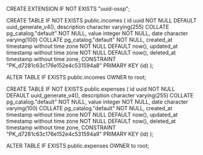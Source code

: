 CREATE EXTENSION IF NOT EXISTS "uuid-ossp";

CREATE  TABLE  IF  NOT  EXISTS  public.incomes
  (
  id uuid NOT NULL  DEFAULT uuid_generate_v4(),
  description character varying(255) COLLATE pg_catalog."default"  NOT NULL,
  value integer  NOT NULL,
  date character varying(100) COLLATE pg_catalog."default"  NOT NULL,
  created_at timestamp without time zone  NOT NULL  DEFAULT  now(),
  updated_at timestamp without time zone  NOT NULL  DEFAULT  now(),
  deleted_at timestamp without time zone,
  CONSTRAINT  "PK_d7281c63c176e152e4c531594a8"  PRIMARY KEY (id)
  );
  
  ALTER  TABLE  IF  EXISTS  public.incomes  OWNER  to  root;

CREATE  TABLE  IF  NOT  EXISTS  public.expenses
  (
  id uuid NOT NULL  DEFAULT uuid_generate_v4(),
  description character varying(255) COLLATE pg_catalog."default"  NOT NULL,
  value integer  NOT NULL,
  date character varying(100) COLLATE pg_catalog."default"  NOT NULL,
  created_at timestamp without time zone  NOT NULL  DEFAULT  now(),
  updated_at timestamp without time zone  NOT NULL  DEFAULT  now(),
  deleted_at timestamp without time zone,
  CONSTRAINT  "PK_d7281c63c176e152e4c531594a9"  PRIMARY KEY (id)
  );
  
  ALTER  TABLE  IF  EXISTS  public.expenses  OWNER  to  root;